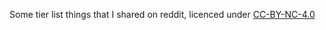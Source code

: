 Some tier list things that I shared on reddit, licenced under [CC-BY-NC-4.0](https://creativecommons.org/licenses/by-nc/4.0/)
